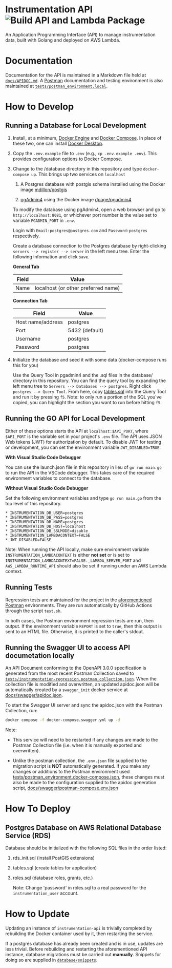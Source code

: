 # Instrumentation API  ![Build API and Lambda Package](https://github.com/usace/instrumentation-api/workflows/Build%20API%20and%20Lambda%20Package/badge.svg)

An Application Programming Interface (API) to manage instrumentation data, built with Golang and deployed on AWS Lambda.

# Documentation

Documentation for the API is maintained in a Markdown file held at [`docs/APIDOC.md`](./docs/APIDOC.md). A [Postman](https://www.postman.com/api-documentation-tool/) documentation and testing environment is also maintained at [`tests/postman_environment.local`](./tests/postman_environment.local.json).

# How to Develop

## Running a Database for Local Development

1. Install, at a minimum, [Docker Engine](https://docs.docker.com/engine/install/) and [Docker Compose](https://docs.docker.com/compose/install/). In place of these two, one can install [Docker Desktop](https://docs.docker.com/desktop/).

2. Copy the `.env.example` file to `.env` (e.g., `cp .env.example .env`). This provides configuration options to Docker Compose.

3. Change to the /database directory in this repository and type `docker-compose up`. This brings up two services on `localhost`

   1. A Postgres database with postgis schema installed using the Docker image [mdillon/postgis](https://hub.docker.com/r/mdillon/postgis/)

   2. [pgAdmin4](https://www.pgadmin.org/) using the Docker image [dpage/pgadmin4](https://hub.docker.com/r/dpage/pgadmin4/)

   To modify the database using pgAdmin4, open a web browser and go to `http://localhost:8081`, or whichever port number is the value set to variable `PGADMIN_PORT` in `.env`.

   Login with `Email:postgres@postgres.com` and `Password:postgres` respectively.

   Create a database connection to the Postgres database by right-clicking `servers --> register --> server` in the left menu tree. Enter the following information and click `save`.

   **General Tab**

   | Field | Value                               |
   | ----- | ----------------------------------- |
   | Name  | localhost (or other preferred name) |

   **Connection Tab**

   | Field             | Value          |
   | ----------------- | -------------- |
   | Host name/address | postgres       |
   | Port              | 5432 (default) |
   | Username          | postgres       |
   | Password          | postgres       |

4. Initialize the database and seed it with some data (docker-compose runs this for you)

   Use the Query Tool in pgadmin4 and the .sql files in the database/ directory in this repository. You can find the query tool by expanding the left menu tree to `Servers --> Databases --> postgres`. Right click `postgres --> Query Tool`. From here, copy [tables.sql](database/sql/10-tables.sql) into the Query Tool and run it by pressing `f5`. Note: to only run a portion of the SQL you've copied, you can highlight the section you want to run before hitting `f5`.

## Running the GO API for Local Development

Either of these options starts the API at `localhost:$API_PORT`, where `$API_PORT` is the variable set in your project's `.env` file. The API uses JSON Web tokens (JWT) for authorization by default.  To disable JWT for testing or development, you can set the environment variable `JWT_DISABLED=TRUE`.

**With Visual Studio Code Debugger**

You can use the launch.json file in this repository in lieu of `go run main.go` to run the API in the VSCode debugger.  This takes care of the required environment variables to connect to the database.

**Without Visual Studio Code Debugger**

Set the following environment variables and type `go run main.go` from the top level of this repository.

    * INSTRUMENTATION_DB_USER=postgres
    * INSTRUMENTATION_DB_PASS=postgres
    * INSTRUMENTATION_DB_NAME=postgres
    * INSTRUMENTATION_DB_HOST=localhost
    * INSTRUMENTATION_DB_SSLMODE=disable
    * INSTRUMENTATION_LAMBDACONTEXT=FALSE
    * JWT_DISABLED=FALSE

Note: When running the API locally, make sure environment variable `INSTRUMENTATION_LAMBDACONTEXT` is either **not set** or is set to `INSTRUMENTATION_LAMBDACONTEXT=FALSE`. `_LAMBDA_SERVER_PORT` and `AWS_LAMBDA_RUNTIME_API` should also be set if running under an AWS Lambda context.

## Running Tests

Regression tests are maintained for the project in the [aforementioned](#documentation) [Postman](https://www.postman.com/api-documentation-tool/) environments. They are run automatically by GitHub Actions through the script `test.sh`.

In both cases, the Postman environment regression tests are run, then output. If the environment variable `REPORT` is set to `true`, then this output is sent to an HTML file. Otherwise, it is printed to the caller's stdout.

## Running the Swagger UI to access API documetation locally

An API Document conforming to the OpenAPI 3.0.0 specification is generated from the most recent Postman Collection saved to [`tests/instrumentation-regression.postman_collection.json`](./tests/instrumentation-regression.postman_collection.json). When the collection file is modified and overwritten, an updated apidoc.json will be automatically created by a `swagger_init` docker service at [docs/swagger/apidoc.json](./docs/swagger/apidoc.json).

To start the Swagger UI server and sync the apidoc.json with the Postman Collection, run:
```sh
docker compose -f docker-compose.swagger.yml up -d
```

Note:

- This service will need to be restarted if any changes are made to the Postman Collection file (i.e. when it is manually exported and overwritten).

- Unlike the postman collection, the `.env.json` file supplied to the migration script is **NOT**  automatically generated. If you make any changes or additions to the Postman environment used [tests/postman_environment.docker-compose.json](./tests/postman_environment.docker-compose.json), these changes must also be made to the configuration supplied to the apidoc generation script, [docs/swagger/postman-compose.env.json](./docs/swagger/postman-compose.env.json)

# How To Deploy

## Postgres Database on AWS Relational Database Service (RDS)

Database should be initialized with the following SQL files in the order listed:

1. rds_init.sql (install PostGIS extensions)

1. tables.sql (create tables for application)

1. roles.sql (database roles, grants, etc.)

   Note: Change 'password' in roles.sql to a real password for the `instrumentation_user` account.

# How to Update

Updating an instance of `instrumentation-api` is trivially completed by rebuilding the Docker container used by it, then restarting the service.

If a postgres database has already been created and is in use, updates are less trivial. Before rebuilding and restarting the aforementioned API instance, database migrations must be carried out **manually**. Snippets for doing so are supplied in [`database/snippets`](./database/snippets).
